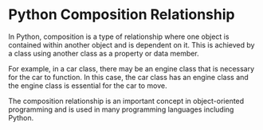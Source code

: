 

<html>
  <head>
    <title>Python Composition Relationship</title>
  </head>
  <body>
    <h1>Python Composition Relationship</h1>
    <p>In Python, composition is a type of relationship where one object is contained within another object and is dependent on it. This is achieved by a class using another class as a property or data member.</p>
    <p>For example, in a car class, there may be an engine class that is necessary for the car to function. In this case, the car class has an engine class and the engine class is essential for the car to move.</p>
    <p>The composition relationship is an important concept in object-oriented programming and is used in many programming languages including Python.</p>
  </body>
</html>

